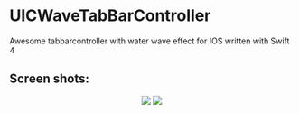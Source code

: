 # UICWaveTabBarController
Awesome tabbarcontroller with water wave effect for IOS written with Swift 4

## Screen shots: 

<div align=center>
  <div style="display:inline-block;">
    <img src="https://github.com/Coder-ACJHP/UICWaveTabBarController/blob/master/UICWaveTabbar/Assets.xcassets/iPhone8.dataset/iPhone8.gif">
  </div>
  <div style="display:inline-block;">
    <img src="https://github.com/Coder-ACJHP/UICWaveTabBarController/blob/master/UICWaveTabbar/Assets.xcassets/iPhoneX.dataset/iPhoneX.gif">
  </div>
</div>
